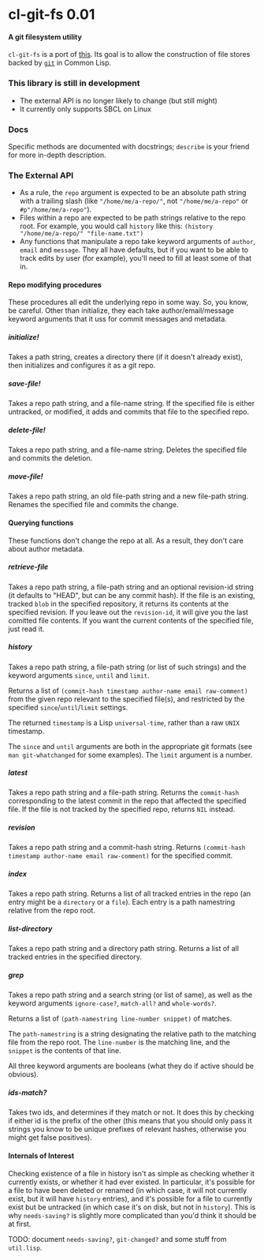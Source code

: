 # cl-git-fs 0.01
#### A git filesystem utility

`cl-git-fs` is a port of [this](http://hackage.haskell.org/package/filestore-0.3.2/docs/src/Data-FileStore-Git.html). Its goal is to allow the construction of file stores backed by [`git`](http://git-scm.com/) in Common Lisp.

### This library is still in development

- The external API is no longer likely to change (but still might)
- It currently only supports SBCL on Linux


### Docs

Specific methods are documented with docstrings; `describe` is your friend for more in-depth description.

### The External API

- As a rule, the `repo` argument is expected to be an absolute path string with a trailing slash (like `"/home/me/a-repo/"`, not `"/home/me/a-repo"` or `#p"/home/me/a-repo"`).
- Files within a repo are expected to be path strings relative to the repo root. For example, you would call `history` like this: `(history "/home/me/a-repo/" "file-name.txt")`
- Any functions that manipulate a repo take keyword arguments of `author`, `email` and `message`. They all have defaults, but if you want to be able to track edits by user (for example), you'll need to fill at least some of that in.

#### Repo modifying procedures

These procedures all edit the underlying repo in some way. So, you know, be careful. Other than initialize, they each take author/email/message keyword arguments that it uss for commit messages and metadata.

##### initialize!

Takes a path string, creates a directory there (if it doesn't already exist), then initializes and configures it as a git repo.

##### save-file!

Takes a repo path string, and a file-name string. If the specified file is either untracked, or modified, it adds and commits that file to the specified repo.

##### delete-file!

Takes a repo path string, and a file-name string. Deletes the specified file and commits the deletion.

##### move-file!

Takes a repo path string, an old file-path string and a new file-path string. Renames the specified file and commits the change.

#### Querying functions

These functions don't change the repo at all. As a result, they don't care about author metadata.

##### retrieve-file

Takes a repo path string, a file-path string and an optional revision-id string (it defaults to "HEAD", but can be any commit hash). If the file is an existing, tracked `blob` in the specified repository, it returns its contents at the specified revision. If you leave out the `revision-id`, it will give you the last comitted file contents. If you want the current contents of the specified file, just read it.

##### history

Takes a repo path string, a file-path string (or list of such strings) and the keyword arguments `since`, `until` and `limit`.

Returns a list of `(commit-hash timestamp author-name email raw-comment)` from the given repo relevant to the specified file(s), and restricted by the specified `since`/`until`/`limit` settings.

The returned `timestamp` is a Lisp `universal-time`, rather than a raw `UNIX` timestamp.

The `since` and `until` arguments are both in the appropriate git formats (see `man git-whatchanged` for some examples). The `limit` argument is a number.

##### latest

Takes a repo path string and a file-path string. Returns the `commit-hash` corresponding to the latest commit in the repo that affected the specified file. If the file is not tracked by the specified repo, returns `NIL` instead.

##### revision

Takes a repo path string and a commit-hash string. Returns `(commit-hash timestamp author-name email raw-comment)` for the specified commit.

##### index

Takes a repo path string. Returns a list of all tracked entries in the repo (an entry might be a `directory` or a `file`). Each entry is a path namestring relative from the repo root.

##### list-directory

Takes a repo path string and a directory path string. Returns a list of all tracked entries in the specified directory.

##### grep

Takes a repo path string and a search string (or list of same), as well as the keyword arguments `ignore-case?`, `match-all?` and `whole-words?`.

Returns a list of `(path-namestring line-number snippet)` of matches.

The `path-namestring` is a string designating the relative path to the matching file from the repo root. The `line-number` is the matching line, and the `snippet` is the contents of that line.

All three keyword arguments are booleans (what they do if active should be obvious).

##### ids-match?

Takes two ids, and determines if they match or not. It does this by checking if either id is the prefix of the other (this means that you should only pass it strings you know to be unique prefixes of relevant hashes, otherwise you might get false positives).

#### Internals of Interest

Checking existence of a file in history isn't as simple as checking whether it currently exists, or whether it had ever existed. In particular, it's possible for a file to have been deleted or renamed (in which case, it will not currently exist, but it will have `history` entries), and it's possible for a file to currently exist but be untracked (in which case it's on disk, but not in `history`). This is why `needs-saving?` is slightly more complicated than you'd think it should be at first.

TODO: document `needs-saving?`, `git-changed?` and some stuff from `util.lisp`.
